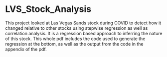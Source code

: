 # LVS_Stock_Analysis

This project looked at Las Vegas Sands stock during COVID to detect how it changed relative to other stocks using stepwise regression as well as correlation analysis. It is a regression based approach to inferring the nature of this stock. This whole pdf includes the code used to generate the regression at the bottom, as well as the output from the code in the appendix of the pdf. 
